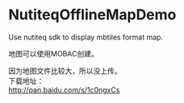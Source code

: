 NutiteqOfflineMapDemo
=====================

Use nutiteq sdk to display mbtiles format map.

地图可以使用MOBAC创建。

因为地图文件比较大，所以没上传。  
下载地址：  
http://pan.baidu.com/s/1c0ngxCs
